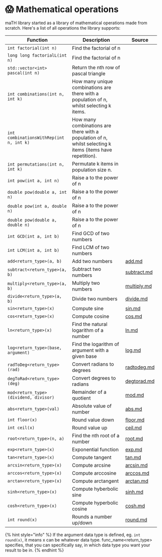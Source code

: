 # 😱 Mathematical operations

maTH library  started as a library of mathematical operations made from scratch. Here's a list of all operations the library supports:

<table data-full-width="true"><thead><tr><th>Function</th><th>Description</th><th data-type="content-ref">Source</th></tr></thead><tbody><tr><td><code>int factorial(int n)</code></td><td>Find the factorial of n</td><td></td></tr><tr><td><code>long long factorialL(int n)</code></td><td>Find the factorial of n</td><td></td></tr><tr><td><code>std::vector&#x3C;int> pascal(int n)</code></td><td>Return the nth row of pascal triangle</td><td></td></tr><tr><td><code>int combinations(int n, int k)</code></td><td>How many unique combinations are there with a population of n, whilst selecting k items. </td><td></td></tr><tr><td><code>int combinationsWithRep(int n, int k)</code></td><td>How many combinations are there with a population of n, whilst selecting k items (items have repetition). </td><td></td></tr><tr><td><code>int permutations(int n, int k)</code></td><td>Permutate k items in population size n. </td><td></td></tr><tr><td><code>int pow(int a, int n)</code></td><td>Raise a to the power of n</td><td></td></tr><tr><td><code>double pow(double a, int n)</code></td><td>Raise a to the power of n</td><td></td></tr><tr><td><code>double pow(int a, double n)</code></td><td>Raise a to the power of n</td><td></td></tr><tr><td><code>double pow(double a, double n)</code></td><td>Raise a to the power of n</td><td></td></tr><tr><td><code>int GCD(int a, int b)</code></td><td>Find GCD of two numbers</td><td></td></tr><tr><td><code>int LCM(int a, int b)</code></td><td>Find LCM of two numbers</td><td></td></tr><tr><td><code>add&#x3C;return_type>(a, b)</code></td><td>Add two numbers</td><td><a href="add.md">add.md</a></td></tr><tr><td><code>subtract&#x3C;return_type>(a, b)</code></td><td>Subtract two numbers</td><td><a href="subtract.md">subtract.md</a></td></tr><tr><td><code>multiply&#x3C;return_type>(a, b)</code></td><td>Multiply two numbers</td><td><a href="multiply.md">multiply.md</a></td></tr><tr><td><code>divide&#x3C;return_type>(a, b)</code></td><td>Divide two numbers</td><td><a href="divide.md">divide.md</a></td></tr><tr><td><code>sin&#x3C;return_type>(x)</code></td><td>Compute sine</td><td><a href="sin.md">sin.md</a></td></tr><tr><td><code>cos&#x3C;return_type>(x)</code></td><td>Compute cosine</td><td><a href="cos.md">cos.md</a></td></tr><tr><td><code>ln&#x3C;return_type>(x)</code></td><td>Find the natural logarithm of a number</td><td><a href="ln.md">ln.md</a></td></tr><tr><td><code>log&#x3C;return_type>(base, argument)</code></td><td>Find the logarithm of argument with a given base</td><td><a href="log.md">log.md</a></td></tr><tr><td><code>radToDeg&#x3C;return_type>(rad)</code></td><td>Convert radians to degrees</td><td><a href="radtodeg.md">radtodeg.md</a></td></tr><tr><td><code>degToRad&#x3C;return_type>(deg)</code></td><td>Convert degrees to radians</td><td><a href="degtorad.md">degtorad.md</a></td></tr><tr><td><code>mod&#x3C;return_type>(dividend, divisor)</code></td><td>Remainder of a quotient</td><td><a href="mod.md">mod.md</a></td></tr><tr><td><code>abs&#x3C;return_type>(val)</code></td><td>Absolute value of number</td><td><a href="abs.md">abs.md</a></td></tr><tr><td><code>int floor(x)</code></td><td>Round value down</td><td><a href="floor.md">floor.md</a></td></tr><tr><td><code>int ceil(x)</code></td><td>Round value up</td><td><a href="ceil.md">ceil.md</a></td></tr><tr><td><code>root&#x3C;return_type>(n, a)</code></td><td>Find the nth root of a number</td><td><a href="root.md">root.md</a></td></tr><tr><td><code>exp&#x3C;return_type>(x)</code></td><td>Exponential function</td><td><a href="exp.md">exp.md</a></td></tr><tr><td><code>tan&#x3C;return_type>(x)</code></td><td>Compute tangent</td><td><a href="tan.md">tan.md</a></td></tr><tr><td><code>arcsin&#x3C;return_type>(x)</code></td><td>Compute arcsine</td><td><a href="arcsin.md">arcsin.md</a></td></tr><tr><td><code>arccos&#x3C;return_type>(x)</code></td><td>Compute arccosine</td><td><a href="arccos.md">arccos.md</a></td></tr><tr><td><code>arctan&#x3C;return_type>(x)</code></td><td>Compute arctangent</td><td><a href="arctan.md">arctan.md</a></td></tr><tr><td><code>sinh&#x3C;return_type>(x)</code></td><td>Compute hyberbolic sine</td><td><a href="sinh.md">sinh.md</a></td></tr><tr><td><code>cosh&#x3C;return_type>(x)</code></td><td>Compute hyperbolic cosine</td><td><a href="cosh.md">cosh.md</a></td></tr><tr><td><code>int round(x)</code></td><td>Rounds a number up/down</td><td><a href="round.md">round.md</a></td></tr></tbody></table>

{% hint style="info" %}
If the argument data type is defined, eg. `int round(x)`, it means x can be whatever data type. func\_name\<return\_type> specifies, that you can specifically say, in which data type you want your result to be in.&#x20;
{% endhint %}
